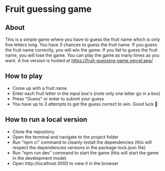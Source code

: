 # Fruit guessing game

## About

This is a simple game where you have to guess the fruit name which is only five letters long. You have 3 chances to guess the fruit name. If you guess the fruit name correctly, you will win the game. If you fail to guess the fruit name, you will lose the game. You can play the game as many times as you want. A live version is hosted at https://fruit-guessing-game.vercel.app/

## How to play

- Come up with a fruit name
- Enter each fruit letter in the input box's (note only one letter go in a box)
- Press "Guess" or enter to submit your guess</li>
- You have up to 3 attempts to get the guess correct to win. Good luck 🎉

## How to run a local version

- Clone the repository
- Open the terminal and navigate to the project folder
- Run "npm ci" command to cleanly install the dependencies (this will respect the dependencies versions in the package-lock.json file)
- Run "npm run dev" command to start the game (this will start the game in the development mode)
- Open http://localhost:3000 to view it in the browser
